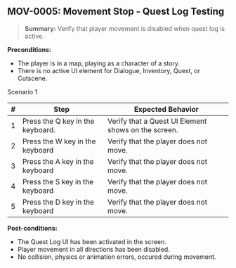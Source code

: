 ## **MOV-0005:** Movement Stop - Quest Log Testing  

> **Summary:** Verify that player movement is disabled when quest log is active.  <br>

**Preconditions:** 

- The player is in a map, playing as a character of a story.
- There is no active UI element for Dialogue, Inventory, Quest, or Cutscene.

Scenario 1 

 | \# | Step | Expected Behavior | 
 |----|------|-------------------| 
 |  1 |   Press the Q key in the keyboard.   | Verify that a Quest UI Element shows on the screen.  | 
 |  2 |   Press the W key in the keyboard   | Verify that the player does not move.   | 
 |  3 |   Press the A key in the keyboard   | Verify that the player does not move.   |  
 |  4 |   Press the S key in the keyboard   | Verify that the player does not move.  |
 |  5 |   Press the D key in the keyboard   | Verify that the player does not move.  |

**Post-conditions:**  

 - The Quest Log UI has been activated in the screen.
 - Player movement in all directions has been disabled. 
 - No collision, physics or animation errors, occured during movement.
